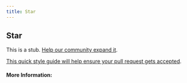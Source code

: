 ```yaml
---
title: Star
---
```


## Star

This is a stub. [Help our community expand it](https://github.com/freeCodeCamp/guide-articles/tree/master/articles/CSS/Selectors/Attribute/Star/index.md).

[This quick style guide will help ensure your pull request gets accepted](https://github.com/freeCodeCamp/guide-articles/blob/master/README.md).

<!-- The article goes here, in GitHub-flavored Markdown. Feel free to add YouTube videos, images, and CodePen/JSBin embeds  -->

#### More Information:
<!-- Please add any articles you think might be helpful to read before writing the article -->



